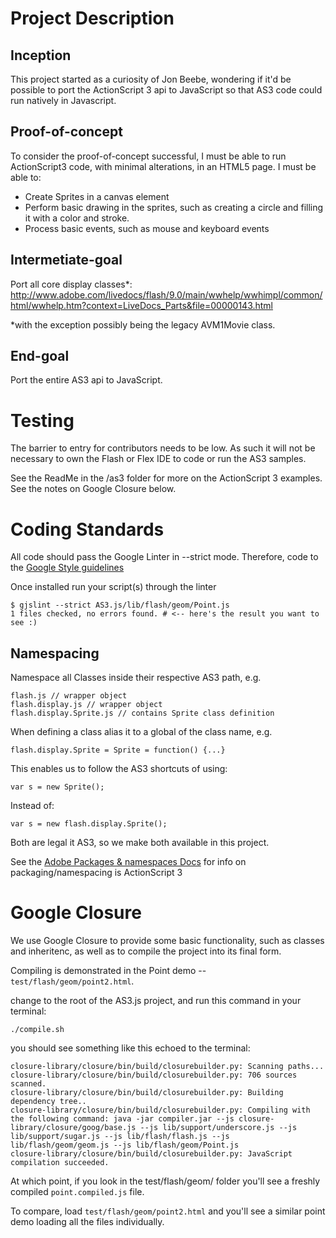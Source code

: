 Project Description
===================

Inception
---------

This project started as a curiosity of Jon Beebe, wondering if it'd be possible
to port the ActionScript 3 api to JavaScript so that AS3 code could run natively
in Javascript.

Proof-of-concept
----------------

To consider the proof-of-concept successful, I must be able to run ActionScript3
code, with minimal alterations, in an HTML5 page. I must be able to:

*   Create Sprites in a canvas element
*   Perform basic drawing in the sprites, such as creating a circle and filling
    it with a color and stroke.
*   Process basic events, such as mouse and keyboard events

Intermetiate-goal
-----------------

Port all core display classes*: http://www.adobe.com/livedocs/flash/9.0/main/wwhelp/wwhimpl/common/html/wwhelp.htm?context=LiveDocs_Parts&file=00000143.html

*with the exception possibly being the legacy AVM1Movie class.

End-goal
--------

Port the entire AS3 api to JavaScript.

Testing
=======

The barrier to entry for contributors needs to be low. As such it will not be
necessary to own the Flash or Flex IDE to code or run the AS3 samples.

See the ReadMe in the /as3 folder for more on the ActionScript 3 examples.
See the notes on Google Closure below.

Coding Standards
================

All code should pass the Google Linter in --strict mode. Therefore, code to the
[Google Style guidelines](http://bit.ly/goog-js-style-guide)

Once installed run your script(s) through the linter

    $ gjslint --strict AS3.js/lib/flash/geom/Point.js
    1 files checked, no errors found. # <-- here's the result you want to see :)

Namespacing
-----------

Namespace all Classes inside their respective AS3 path, e.g.

    flash.js // wrapper object
    flash.display.js // wrapper object
    flash.display.Sprite.js // contains Sprite class definition

When defining a class alias it to a global of the class name, e.g.

    flash.display.Sprite = Sprite = function() {...}

This enables us to follow the AS3 shortcuts of using:

    var s = new Sprite();

Instead of:

    var s = new flash.display.Sprite();

Both are legal it AS3, so we make both available in this project.

See the [Adobe Packages & namespaces Docs](http://bit.ly/adobe-as3-pkg-nmspace)
for info on packaging/namespacing is ActionScript 3

Google Closure
============

We use Google Closure to provide some basic functionality, such as classes and inheritenc, as well as to compile the project into its final form.

Compiling is demonstrated in the Point demo -- `test/flash/geom/point2.html`.

change to the root of the AS3.js project, and run this command in your terminal:

    ./compile.sh

you should see something like this echoed to the terminal:

    closure-library/closure/bin/build/closurebuilder.py: Scanning paths...
    closure-library/closure/bin/build/closurebuilder.py: 706 sources scanned.
    closure-library/closure/bin/build/closurebuilder.py: Building dependency tree..
    closure-library/closure/bin/build/closurebuilder.py: Compiling with the following command: java -jar compiler.jar --js closure-library/closure/goog/base.js --js lib/support/underscore.js --js lib/support/sugar.js --js lib/flash/flash.js --js lib/flash/geom/geom.js --js lib/flash/geom/Point.js
    closure-library/closure/bin/build/closurebuilder.py: JavaScript compilation succeeded.

At which point, if you look in the test/flash/geom/ folder you'll see a freshly compiled `point.compiled.js` file.

To compare, load `test/flash/geom/point2.html` and you'll see a similar point demo loading all the files individually.


